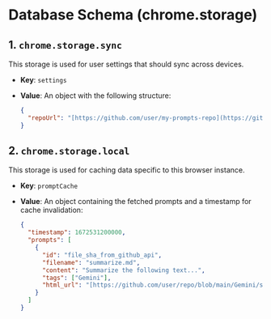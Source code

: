 # Database Schema (chrome.storage)

## 1. `chrome.storage.sync`

This storage is used for user settings that should sync across devices.

* **Key**: `settings`
* **Value**: An object with the following structure:

    ```json
    {
      "repoUrl": "[https://github.com/user/my-prompts-repo](https://github.com/user/my-prompts-repo)"
    }
    ```

## 2. `chrome.storage.local`

This storage is used for caching data specific to this browser instance.

* **Key**: `promptCache`
* **Value**: An object containing the fetched prompts and a timestamp for cache invalidation:

    ```json
    {
      "timestamp": 1672531200000,
      "prompts": [
        {
          "id": "file_sha_from_github_api",
          "filename": "summarize.md",
          "content": "Summarize the following text...",
          "tags": ["Gemini"],
          "html_url": "[https://github.com/user/repo/blob/main/Gemini/summarize.md](https://github.com/user/repo/blob/main/Gemini/summarize.md)"
        }
      ]
    }
    ```
